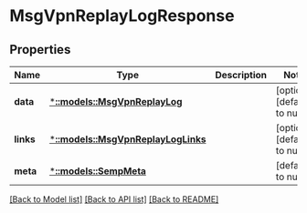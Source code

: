 # MsgVpnReplayLogResponse

## Properties
Name | Type | Description | Notes
------------ | ------------- | ------------- | -------------
**data** | [***::models::MsgVpnReplayLog**](MsgVpnReplayLog.md) |  | [optional] [default to null]
**links** | [***::models::MsgVpnReplayLogLinks**](MsgVpnReplayLogLinks.md) |  | [optional] [default to null]
**meta** | [***::models::SempMeta**](SempMeta.md) |  | [default to null]

[[Back to Model list]](../README.md#documentation-for-models) [[Back to API list]](../README.md#documentation-for-api-endpoints) [[Back to README]](../README.md)


